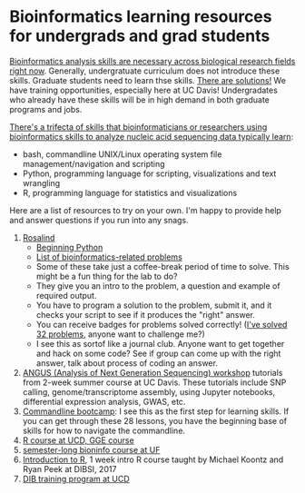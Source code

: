 Bioinformatics learning resources for undergrads and grad students
================

[Bioinformatics analysis skills are necessary across biological research fields right now](https://academic.oup.com/bib/advance-article/doi/10.1093/bib/bbx100/4096809). Generally, undergratuate curriculum does not introduce these skills. Graduate students need to learn thse skills. [There are solutions!](http://journals.plos.org/plosbiology/article?id=10.1371/journal.pbio.1002303) We have training opportunities, especially here at UC Davis! Undergradates who already have these skills will be in high demand in both graduate programs and jobs.

[There's a trifecta of skills that bioinformaticians or researchers using bioinformatics skills to analyze nucleic acid sequencing data typically learn](http://journals.plos.org/ploscompbiol/article/comments?id=10.1371/journal.pcbi.1000589):

* bash, commandline UNIX/Linux operating system file management/navigation and scripting
* Python, programming language for scripting, visualizations and text wrangling
* R, programming language for statistics and visualizations

Here are a list of resources to try on your own. I'm happy to provide help and answer questions if you run into any snags.

1.  [Rosalind](http://rosalind.info/problems/locations/)
    * [Beginning Python](http://rosalind.info/problems/list-view/?location=python-village) 
    * [List of bioinformatics-related problems](http://rosalind.info/problems/list-view/)
    * Some of these take just a coffee-break period of time to solve. This might be a fun thing for the lab to do?  
    * They give you an intro to the problem, a question and example of required output. 
    * You have to program a solution to the problem, submit it, and it checks your script to see if it produces the "right" answer. 
    * You can receive badges for problems solved correctly! ([I've solved 32 problems](http://rosalind.info/users/johnsolk/), anyone want to challenge me?) 
    * I see this as sortof like a journal club. Anyone want to get together and hack on some code? See if group can come up with the right answer, talk about process of coding an answer.
3.  [ANGUS (Analysis of Next Generation Sequencing) workshop](http://angus.readthedocs.io/en/2017/) tutorials from 2-week summer course at UC Davis. These tutorials include SNP calling, genome/transcriptome assembly, using Jupyter notebooks, differential expression analysis, GWAS, etc.
4. [Commandline bootcamp](http://rik.smith-unna.com/command_line_bootcamp/): I see this as the first step for learning skills. If you can get through these 28 lessons, you have the beginning base of skills for how to navigate the commandline.
5. [R course at UCD, GGE course](https://gge-ucd.github.io/R-DAVIS/syllabus.html)
6. [semester-long bioninfo course at UF](http://www.datacarpentry.org/semester-biology/syllabus/)
7. [Introduction to R](https://mikoontz.github.io/data-carpentry-week/), 1 week intro R course taught by Michael Koontz and Ryan Peek at DIBSI, 2017
8. [DIB training program at UCD](http://dib-training.readthedocs.io/en/pub/)
